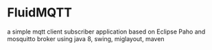 # FluidMQTT
a simple  mqtt client subscriber application based on Eclipse Paho and mosquitto broker using java 8, swing, miglayout, maven
